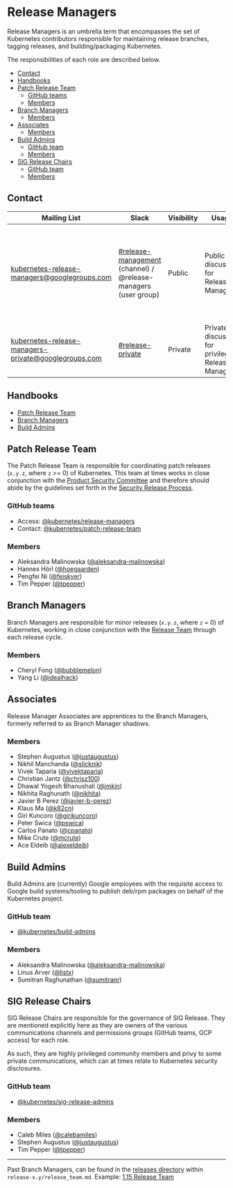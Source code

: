 # Release Managers <!-- omit in toc -->

Release Managers is an umbrella term that encompasses the set of Kubernetes contributors responsible for maintaining release branches, tagging releases, and building/packaging Kubernetes.

The responsibilities of each role are described below.

- [Contact](#Contact)
- [Handbooks](#Handbooks)
- [Patch Release Team](#Patch-Release-Team)
  - [GitHub teams](#GitHub-teams)
  - [Members](#Members)
- [Branch Managers](#Branch-Managers)
  - [Members](#Members-1)
- [Associates](#Associates)
  - [Members](#Members-2)
- [Build Admins](#Build-Admins)
  - [GitHub team](#GitHub-team)
  - [Members](#Members-3)
- [SIG Release Chairs](#SIG-Release-Chairs)
  - [GitHub team](#GitHub-team-1)
  - [Members](#Members-4)

## Contact

| Mailing List | Slack | Visibility | Usage | Membership |
|---|---|---|---|---|
| [kubernetes-release-managers@googlegroups.com](mailto:kubernetes-release-managers@googlegroups.com) | [#release-management](https://kubernetes.slack.com/messages/CJH2GBF7Y) (channel) / @release-managers (user group) | Public | Public discussion for Release Managers | All Release Managers (Patch Release Team, Branch Managers, Associates, Build Admins, SIG Chairs) |
| [kubernetes-release-managers-private@googlegroups.com](mailto:kubernetes-release-managers-private@googlegroups.com)| [#release-private](https://kubernetes.slack.com/messages/GKEA5EL67) | Private | Private discussion for privileged Release Managers | Patch Release Team, Build Admins, SIG Chairs |


## Handbooks

- [Patch Release Team](/release-engineering/role-handbooks/patch-release-manager.md)
- [Branch Managers](/release-engineering/role-handbooks/branch-manager.md)
- [Build Admins](/release-engineering/packaging.md)


## Patch Release Team

The Patch Release Team is responsible for coordinating patch releases (`x.y.z`, where `z` >= 0) of Kubernetes. This team at times works in close conjunction with the [Product Security Committee](https://git.k8s.io/community/committee-product-security/README.md) and therefore should abide by the guidelines set forth in the [Security Release Process](https://git.k8s.io/security/security-release-process.md). 

### GitHub teams
- Access: [@kubernetes/release-managers](https://github.com/orgs/kubernetes/teams/release-managers)
- Contact: [@kubernetes/patch-release-team](https://github.com/orgs/kubernetes/teams/patch-release-team)

### Members
- Aleksandra Malinowska ([@aleksandra-malinowska](https://github.com/aleksandra-malinowska))
- Hannes Hörl ([@hoegaarden](https://github.com/hoegaarden))
- Pengfei Ni ([@feiskyer](https://github.com/feiskyer))
- Tim Pepper ([@tpepper](https://github.com/tpepper))


## Branch Managers

Branch Managers are responsible for minor releases (`x.y.z`, where `z` = 0) of Kubernetes, working in close conjunction with the [Release Team](/release-team/README.md) through each release cycle.

### Members
- Cheryl Fong ([@bubblemelon](https://github.com/bubblemelon))
- Yang Li ([@idealhack](https://github.com/idealhack))


## Associates

Release Manager Associates are apprentices to the Branch Managers, formerly referred to as Branch Manager shadows.

### Members
- Stephen Augustus ([@justaugustus](https://github.com/justaugustus))
- Nikhil Manchanda ([@slicknik](https://github.com/slicknik))
- Vivek Taparia ([@vivektaparia](https://github.com/vivektaparia))
- Christian Jantz ([@chrisz100](https://github.com/chrisz100))
- Dhawal Yogesh Bhanushali ([@imkin](https://github.com/imkin))
- Nikhita Raghunath ([@nikhita](https://github.com/nikhita))
- Javier B Perez ([@javier-b-perez](https://github.com/javier-b-perez))
- Klaus Ma ([@k82cn](https://github.com/k82cn))
- Giri Kuncoro ([@girikuncoro](https://github.com/girikuncoro))
- Peter Swica ([@pswica](https://github.com/pswica))
- Carlos Panato ([@cpanato](https://github.com/cpanato))
- Mike Crute ([@mcrute](https://github.com/mcrute))
- Ace Eldeib ([@alexeldeib](https://github.com/alexeldeib))


## Build Admins

Build Admins are (currently) Google employees with the requisite access to Google build systems/tooling to publish deb/rpm packages on behalf of the Kubernetes project.

### GitHub team
- [@kubernetes/build-admins](https://github.com/orgs/kubernetes/teams/build-admins)

### Members
- Aleksandra Malinowska ([@aleksandra-malinowska](https://github.com/aleksandra-malinowska))
- Linus Arver ([@listx](https://github.com/listx))
- Sumitran Raghunathan ([@sumitranr](https://github.com/sumitranr))


## SIG Release Chairs

SIG Release Chairs are responsible for the governance of SIG Release. They are mentioned explicitly here as they are owners of the various communications channels and permissions groups (GitHub teams, GCP access) for each role.

As such, they are highly privileged community members and privy to some private communications, which can at times relate to Kubernetes security disclosures.

### GitHub team
- [@kubernetes/sig-release-admins](https://github.com/orgs/kubernetes/teams/sig-release-admins)

### Members
- Caleb Miles ([@calebamiles](https://github.com/calebamiles))
- Stephen Augustus ([@justaugustus](https://github.com/justaugustus))
- Tim Pepper ([@tpepper](https://github.com/tpepper))


---

Past Branch Managers, can be found in the [releases directory](/releases) within `release-x.y/release_team.md`.
Example: [1.15 Release Team](/releases/release-1.15/release_team.md)
